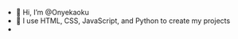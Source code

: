 - 👋 Hi, I’m @Onyekaoku
- 👀 I use HTML, CSS, JavaScript, and Python to create my projects
-

<!---
Onyekaoku/Onyekaoku is a ✨ special ✨ repository because its `README.md` (this file) appears on your GitHub profile.
You can click the Preview link to take a look at your changes.
--->
